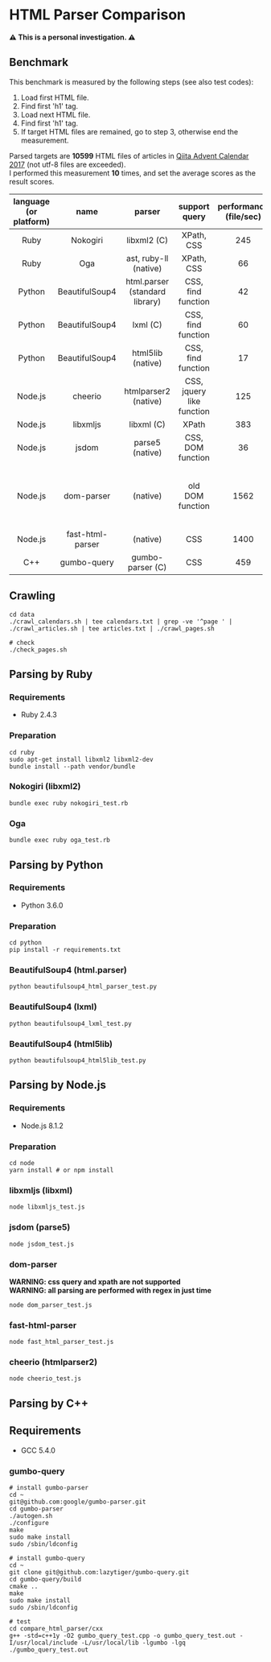 # HTML Parser Comparison

**:warning: This is a personal investigation. :warning:**

## Benchmark

This benchmark is measured by the following steps (see also test codes):

1. Load first HTML file.
2. Find first 'h1' tag.
3. Load next HTML file.
4. Find first 'h1' tag.
5. If target HTML files are remained, go to step 3, otherwise end the measurement.

Parsed targets are **10599** HTML files of articles in [Qiita Advent Calendar 2017](https://qiita.com/advent-calendar/2017) (not utf-8 files are exceeded).  
I performed this measurement **10** times, and set the average scores as the result scores.

| language (or platform) |       name       |             parser             |       support query       | performance (file/sec) | errors | note                               |
| :--------------------: | :--------------: | :----------------------------: | :-----------------------: | :--------------------: | :----: | :--------------------------------- |
|          Ruby          |     Nokogiri     |          libxml2 (C)           |        XPath, CSS         |          245           |   0    |                                    |
|          Ruby          |       Oga        |     ast, ruby-ll (native)      |        XPath, CSS         |           66           |   31   |                                    |
|         Python         |  BeautifulSoup4  | html.parser (standard library) |    CSS, find function     |           42           |   5    |                                    |
|         Python         |  BeautifulSoup4  |            lxml (C)            |    CSS, find function     |           60           |   5    |                                    |
|         Python         |  BeautifulSoup4  |       html5lib (native)        |    CSS, find function     |           17           |   5    |                                    |
|        Node.js         |     cheerio      |      htmlparser2 (native)      | CSS, jquery like function |          125           |   0    |                                    |
|        Node.js         |     libxmljs     |           libxml (C)           |           XPath           |          383           |   0    |                                    |
|        Node.js         |      jsdom       |        parse5 (native)         |     CSS, DOM function     |           36           |   0    |                                    |
|        Node.js         |    dom-parser    |            (native)            |     old DOM function      |          1562          |   1    | the content is parsed at just time |
|        Node.js         | fast-html-parser |            (native)            |            CSS            |          1400          |   0    |                                    |
|          C++           |   gumbo-query    |        gumbo-parser (C)        |            CSS            |          459           |   0    |                                    |


## Crawling

```
cd data
./crawl_calendars.sh | tee calendars.txt | grep -ve '^page ' | ./crawl_articles.sh | tee articles.txt | ./crawl_pages.sh

# check
./check_pages.sh
```

## Parsing by Ruby

### Requirements
- Ruby 2.4.3

### Preparation

```
cd ruby
sudo apt-get install libxml2 libxml2-dev
bundle install --path vendor/bundle
```

### Nokogiri (libxml2)

```
bundle exec ruby nokogiri_test.rb
```

### Oga

```
bundle exec ruby oga_test.rb
```

## Parsing by Python

### Requirements
- Python 3.6.0

### Preparation

```
cd python
pip install -r requirements.txt
```

### BeautifulSoup4 (html.parser)

```
python beautifulsoup4_html_parser_test.py
```

### BeautifulSoup4 (lxml)

```
python beautifulsoup4_lxml_test.py
```

### BeautifulSoup4 (html5lib)

```
python beautifulsoup4_html5lib_test.py
```

## Parsing by Node.js

### Requirements
- Node.js 8.1.2

### Preparation

```
cd node
yarn install # or npm install
```

### libxmljs (libxml)

```
node libxmljs_test.js
```

### jsdom (parse5)

```
node jsdom_test.js
```

### dom-parser

**WARNING: css query and xpath are not supported**  
**WARNING: all parsing are performed with regex in just time**

```
node dom_parser_test.js
```

### fast-html-parser

```
node fast_html_parser_test.js
```

### cheerio (htmlparser2)

```
node cheerio_test.js
```


## Parsing by C++

## Requirements
- GCC 5.4.0

### gumbo-query

```
# install gumbo-parser
cd ~
git@github.com:google/gumbo-parser.git
cd gumbo-parser
./autogen.sh
./configure
make
sudo make install
sudo /sbin/ldconfig

# install gumbo-query
cd ~
git clone git@github.com:lazytiger/gumbo-query.git
cd gumbo-query/build
cmake ..
make
sudo make install
sudo /sbin/ldconfig

# test
cd compare_html_parser/cxx
g++ -std=c++1y -O2 gumbo_query_test.cpp -o gumbo_query_test.out -I/usr/local/include -L/usr/local/lib -lgumbo -lgq
./gumbo_query_test.out
```
